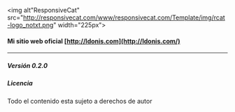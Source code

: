 <img alt"ResponsiveCat" src="http://responsivecat.com/www/responsivecat.com/Template/img/rcat-logo_notxt.png" width="225px">

#### Mi sitio web oficial [http://ldonis.com](http://ldonis.com/)
---

##### Versión 0.2.0

##### Licencia

Todo el contenido esta sujeto a derechos de autor
